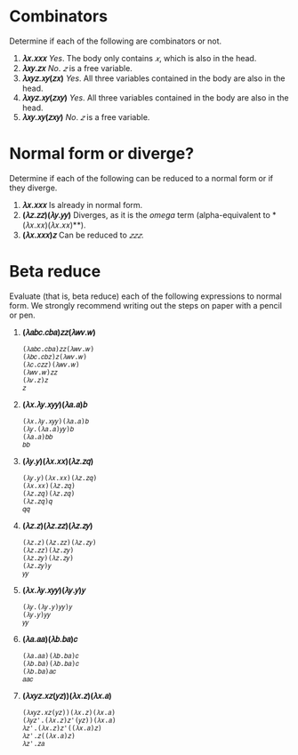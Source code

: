 # Combinators

Determine if each of the following are combinators or not.

1. **𝜆𝑥.𝑥𝑥𝑥**
   *Yes*. The body only contains *𝑥*, which is also in the head.
2. **𝜆𝑥𝑦.𝑧𝑥**
   *No*. *𝑧* is a free variable.
3. **𝜆𝑥𝑦𝑧.𝑥𝑦(𝑧𝑥)**
   *Yes*. All three variables contained in the body are also in the head.
4. **𝜆𝑥𝑦𝑧.𝑥𝑦(𝑧𝑥𝑦)**
   *Yes*. All three variables contained in the body are also in the head.
5. **𝜆𝑥𝑦.𝑥𝑦(𝑧𝑥𝑦)**
   *No*. *𝑧* is a free variable.

# Normal form or diverge?

Determine if each of the following can be reduced to a normal form or if they diverge.

1. **𝜆𝑥.𝑥𝑥𝑥**
   Is already in normal form.
2. **(𝜆𝑧.𝑧𝑧)(𝜆𝑦.𝑦𝑦)**
   Diverges, as it is the *omega* term (alpha-equivalent to *(𝜆𝑥.𝑥𝑥)(𝜆𝑥.𝑥𝑥)**).
3. **(𝜆𝑥.𝑥𝑥𝑥)𝑧**
   Can be reduced to *𝑧𝑧𝑧*.

# Beta reduce

Evaluate (that is, beta reduce) each of the following expressions to normal form. We strongly recommend writing out the steps on paper with a pencil or pen.

1. **(𝜆𝑎𝑏𝑐.𝑐𝑏𝑎)𝑧𝑧(𝜆𝑤𝑣.𝑤)**
   ```
   (𝜆𝑎𝑏𝑐.𝑐𝑏𝑎)𝑧𝑧(𝜆𝑤𝑣.𝑤)
   (𝜆𝑏𝑐.𝑐𝑏𝑧)𝑧(𝜆𝑤𝑣.𝑤)
   (𝜆𝑐.𝑐𝑧𝑧)(𝜆𝑤𝑣.𝑤)
   (𝜆𝑤𝑣.𝑤)𝑧𝑧
   (𝜆𝑣.𝑧)𝑧
   𝑧
   ```
2. **(𝜆𝑥.𝜆𝑦.𝑥𝑦𝑦)(𝜆𝑎.𝑎)𝑏**
   ```
   (𝜆𝑥.𝜆𝑦.𝑥𝑦𝑦)(𝜆𝑎.𝑎)𝑏
   (𝜆𝑦.(𝜆𝑎.𝑎)𝑦𝑦)𝑏
   (𝜆𝑎.𝑎)𝑏𝑏
   𝑏𝑏
   ```
3. **(𝜆𝑦.𝑦)(𝜆𝑥.𝑥𝑥)(𝜆𝑧.𝑧𝑞)**
   ```
   (𝜆𝑦.𝑦)(𝜆𝑥.𝑥𝑥)(𝜆𝑧.𝑧𝑞)
   (𝜆𝑥.𝑥𝑥)(𝜆𝑧.𝑧𝑞)
   (𝜆𝑧.𝑧𝑞)(𝜆𝑧.𝑧𝑞)
   (𝜆𝑧.𝑧𝑞)𝑞
   𝑞𝑞
   ```
4. **(𝜆𝑧.𝑧)(𝜆𝑧.𝑧𝑧)(𝜆𝑧.𝑧𝑦)**
   ```
   (𝜆𝑧.𝑧)(𝜆𝑧.𝑧𝑧)(𝜆𝑧.𝑧𝑦)
   (𝜆𝑧.𝑧𝑧)(𝜆𝑧.𝑧𝑦)
   (𝜆𝑧.𝑧𝑦)(𝜆𝑧.𝑧𝑦)
   (𝜆𝑧.𝑧𝑦)𝑦
   𝑦𝑦
   ```
5. **(𝜆𝑥.𝜆𝑦.𝑥𝑦𝑦)(𝜆𝑦.𝑦)𝑦**
   ```
   (𝜆𝑦.(𝜆𝑦.𝑦)𝑦𝑦)𝑦
   (𝜆𝑦.𝑦)𝑦𝑦
   𝑦𝑦
   ```
6. **(𝜆𝑎.𝑎𝑎)(𝜆𝑏.𝑏𝑎)𝑐**
   ```
   (𝜆𝑎.𝑎𝑎)(𝜆𝑏.𝑏𝑎)𝑐
   (𝜆𝑏.𝑏𝑎)(𝜆𝑏.𝑏𝑎)𝑐
   (𝜆𝑏.𝑏𝑎)𝑎𝑐
   𝑎𝑎𝑐
   ```
7. **(𝜆𝑥𝑦𝑧.𝑥𝑧(𝑦𝑧))(𝜆𝑥.𝑧)(𝜆𝑥.𝑎)**
   ```
   (𝜆𝑥𝑦𝑧.𝑥𝑧(𝑦𝑧))(𝜆𝑥.𝑧)(𝜆𝑥.𝑎)
   (𝜆𝑦𝑧'.(𝜆𝑥.𝑧)𝑧'(𝑦𝑧))(𝜆𝑥.𝑎)
   𝜆𝑧'.(𝜆𝑥.𝑧)𝑧'((𝜆𝑥.𝑎)𝑧)
   𝜆𝑧'.𝑧((𝜆𝑥.𝑎)𝑧)
   𝜆𝑧'.𝑧𝑎
   ```